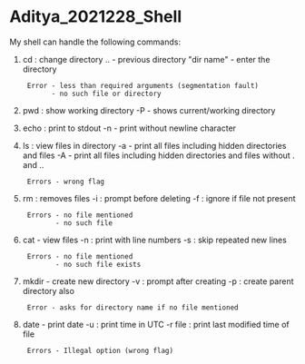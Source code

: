# Aditya_2021228_Shell

My shell can handle the following commands:
1. cd : change directory
        .. - previous directory
        "dir name" - enter the directory

        Error - less than required arguments (segmentation fault)
              - no such file or directory

2. pwd : show working directory
        -P - shows current/working directory

3. echo : print to stdout
        -n - print without newline character

4. ls : view files in directory
        -a - print all files including hidden directories and files
        -A - print all files including hidden directories and files without . and ..

        Errors - wrong flag

5. rm : removes files
        -i : prompt before deleting
        -f : ignore if file not present

        Errors - no file mentioned 
               - no such file

6. cat - view files
        -n : print with line numbers
        -s : skip repeated new lines

        Errors - no file mentioned
               - no such file exists

7. mkdir - create new directory
        -v : prompt after creating
        -p : create parent directory also

        Error - asks for directory name if no file mentioned

8. date - print date
        -u : print time in UTC
        -r file : print last modified time of file

        Errors - Illegal option (wrong flag)